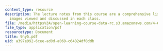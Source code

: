 ```yaml
---
content_type: resource
description: The lecture notes from this course are a comprehensive listing of the
  images viewed and discussed in each class.
file: /media/https%3A/open-learning-course-data-rc.s3.amazonaws.com/4-665-contemporary-architecture-and-critical-debate-spring-2002/a397e9926ceead0da069c64824df0ddb_9ny5.pdf
file_type: application/pdf
resourcetype: Document
title: 9ny5.pdf
uid: a397e992-6cee-ad0d-a069-c64824df0ddb
---
```

